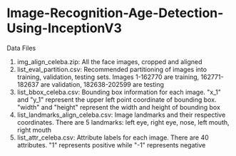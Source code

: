 # Image-Recognition-Age-Detection-Using-InceptionV3

Data Files
1. img_align_celeba.zip: All the face images, cropped and aligned
2. list_eval_partition.csv: Recommended partitioning of images into training, validation, testing sets. Images 1-162770 are training, 162771-182637 are validation, 182638-202599 are testing
3. list_bbox_celeba.csv: Bounding box information for each image. "x_1" and "y_1" represent the upper left point coordinate of bounding box. "width" and "height" represent the width and height of bounding box
4. list_landmarks_align_celeba.csv: Image landmarks and their respective coordinates. There are 5 landmarks: left eye, right eye, nose, left mouth, right mouth
5. list_attr_celeba.csv: Attribute labels for each image. There are 40 attributes. "1" represents positive while "-1" represents negative
